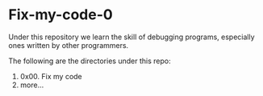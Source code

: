 Fix-my-code-0
=============

Under this repository we learn the skill of debugging programs, 
especially ones written by other programmers.

The following are the directories under this repo:
1. 0x00. Fix my code
2. more...
